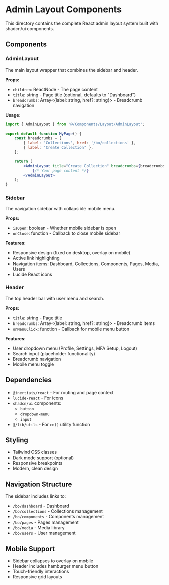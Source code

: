 # Admin Layout Components

This directory contains the complete React admin layout system built with shadcn/ui components.

## Components

### AdminLayout

The main layout wrapper that combines the sidebar and header.

**Props:**

- `children`: ReactNode - The page content
- `title`: string - Page title (optional, defaults to "Dashboard")
- `breadcrumbs`: Array<{label: string, href?: string}> - Breadcrumb navigation

**Usage:**

```jsx
import { AdminLayout } from '@/Components/Layout/AdminLayout';

export default function MyPage() {
    const breadcrumbs = [
        { label: 'Collections', href: '/bo/collections' },
        { label: 'Create Collection' },
    ];

    return (
        <AdminLayout title="Create Collection" breadcrumbs={breadcrumbs}>
            {/* Your page content */}
        </AdminLayout>
    );
}
```

### Sidebar

The navigation sidebar with collapsible mobile menu.

**Props:**

- `isOpen`: boolean - Whether mobile sidebar is open
- `onClose`: function - Callback to close mobile sidebar

**Features:**

- Responsive design (fixed on desktop, overlay on mobile)
- Active link highlighting
- Navigation items: Dashboard, Collections, Components, Pages, Media, Users
- Lucide React icons

### Header

The top header bar with user menu and search.

**Props:**

- `title`: string - Page title
- `breadcrumbs`: Array<{label: string, href?: string}> - Breadcrumb items
- `onMenuClick`: function - Callback for mobile menu button

**Features:**

- User dropdown menu (Profile, Settings, MFA Setup, Logout)
- Search input (placeholder functionality)
- Breadcrumb navigation
- Mobile menu toggle

## Dependencies

- `@inertiajs/react` - For routing and page context
- `lucide-react` - For icons
- `shadcn/ui` components:
    - `button`
    - `dropdown-menu`
    - `input`
- `@/lib/utils` - For `cn()` utility function

## Styling

- Tailwind CSS classes
- Dark mode support (optional)
- Responsive breakpoints
- Modern, clean design

## Navigation Structure

The sidebar includes links to:

- `/bo/dashboard` - Dashboard
- `/bo/collections` - Collections management
- `/bo/components` - Components management
- `/bo/pages` - Pages management
- `/bo/media` - Media library
- `/bo/users` - User management

## Mobile Support

- Sidebar collapses to overlay on mobile
- Header includes hamburger menu button
- Touch-friendly interactions
- Responsive grid layouts
